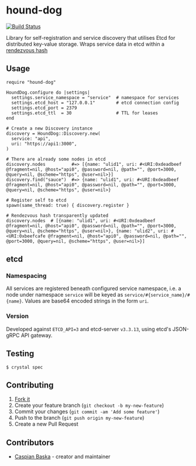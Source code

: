 # hound-dog

[![Build Status](https://travis-ci.org/aca-labs/hound-dog.svg?branch=master)](https://travis-ci.org/aca-labs/hound-dog)

Library for self-registration and service discovery that utilises Etcd for distributed key-value storage.
Wraps service data in etcd within a [rendezvous hash](https://github.com/caspiano/rendezvous-hash)

## Usage

```crystal
require "hound-dog"

HoundDog.configure do |settings|
  settings.service_namespace = "service"  # namespace for services
  settings.etcd_host = "127.0.0.1"        # etcd connection config
  settings.etcd_port = 2379
  settings.etcd_ttl  = 30                 # TTL for leases
end

# Create a new Discovery instance
discovery = HoundDog::Discovery.new(
  service: "api",
  uri: "https://api1:3000",
)

# There are already some nodes in etcd
discovery.nodes          #=> [{name: "ulid1", uri: #<URI:0xdeadbeef @fragment=nil, @host="api0", @password=nil, @path="", @port=3000, @query=nil, @scheme="https", @user=nil>}]
discovery.find("sauce")  #=> {name: "ulid1", uri: #<URI:0xdeadbeef @fragment=nil, @host="api0", @password=nil, @path="", @port=3000, @query=nil, @scheme="https", @user=nil>}

# Register self to etcd
spawn(same_thread: true) { discovery.register }

# Rendezvous hash transparently updated
discovery.nodes  # [{name: "ulid1", uri: #<URI:0xdeadbeef @fragment=nil, @host="api0", @password=nil, @path="", @port=3000, @query=nil, @scheme="https", @user=nil>}, {name: "ulid2", uri: #<URI:0xbeefcafe @fragment=nil, @host="api0", @password=nil, @path="", @port=3000, @query=nil, @scheme="https", @user=nil>}]
```

## etcd

### Namespacing

All services are registered beneath configured service namespace, i.e. a node under namespace `service` will be keyed as `service/#{service_name}/#{name}`.
Values are base64 encoded strings in the form `uri`.

### Version

Developed against `ETCD_API=3` and etcd-server `v3.3.13`, using etcd's JSON-gRPC API gateway.

## Testing

`$ crystal spec`

## Contributing

1. [Fork it](https://github.com/aca-labs/hound-dog/fork)
2. Create your feature branch (`git checkout -b my-new-feature`)
3. Commit your changes (`git commit -am 'Add some feature'`)
4. Push to the branch (`git push origin my-new-feature`)
5. Create a new Pull Request

## Contributors

- [Caspian Baska](https://github.com/caspiano) - creator and maintainer
